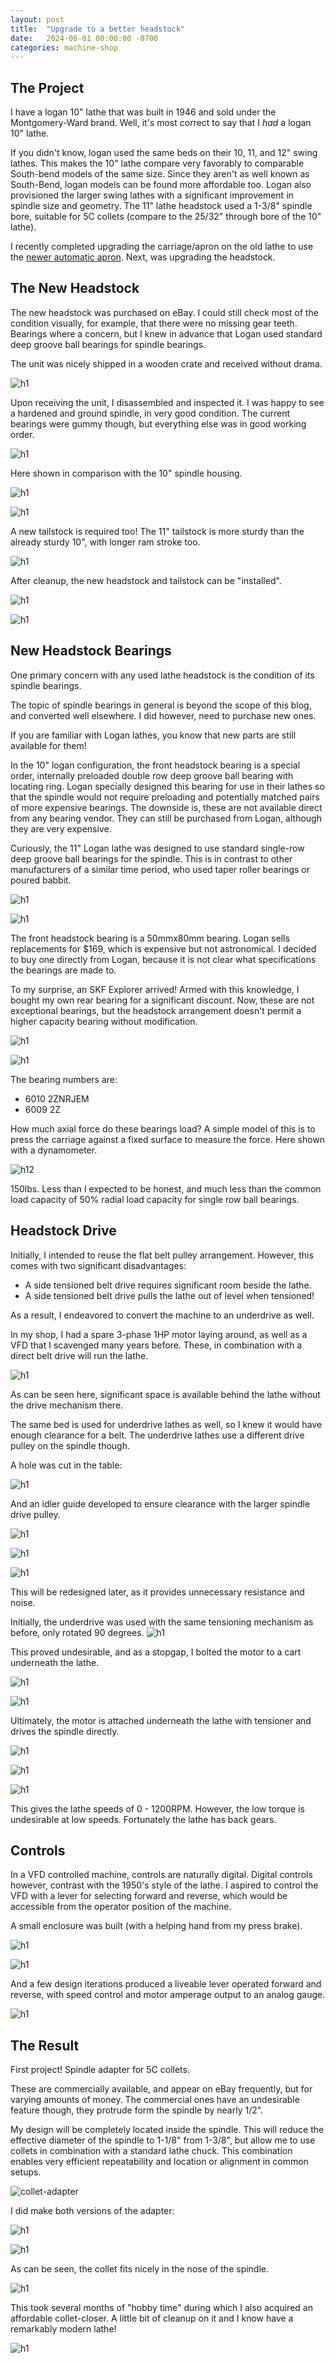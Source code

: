 ```yaml
---
layout: post
title:  "Upgrade to a better headstock"
date:   2024-06-01 00:00:00 -0700
categories: machine-shop
---
```


## The Project

I have a logan 10" lathe that was built in 1946 and sold under the Montgomery-Ward brand. 
Well, it's most correct to say that I _had_ a logan 10" lathe.

If you didn't know, logan used the same beds on their 10, 11, and 12" swing lathes. This makes
the 10" lathe compare very favorably to comparable South-bend models of the same size. Since they aren't
as well known as South-Bend, logan models can be found more affordable too. Logan also provisioned the larger swing
lathes with a significant improvement in spindle size and geometry. The 11" lathe headstock used a 1-3/8" spindle
bore, suitable for 5C collets (compare to the 25/32" through bore of the 10" lathe).

I recently completed upgrading the carriage/apron on the old lathe to use the 
[newer automatic apron](/machine-shop/2023/03/12/logan-apron-replacement.html).
Next, was upgrading the headstock.

## The New Headstock

The new headstock was purchased on eBay. I could still check most of the condition visually, for
example, that there were no missing gear teeth. Bearings where a concern, but I knew in advance
that Logan used standard deep groove ball bearings for spindle bearings.

The unit was nicely shipped in a wooden crate and received without drama.

![h1](/assets/2024-headstock-conv/h1.JPG)

Upon receiving the unit, I disassembled and inspected it. I was happy to see 
a hardened and ground spindle, in very good condition. The current bearings were gummy though, 
but everything else was in good working order.

![h1](/assets/2024-headstock-conv/h2.JPG)

Here shown in comparison with the 10" spindle housing.

![h1](/assets/2024-headstock-conv/h9.JPG)

![h1](/assets/2024-headstock-conv/h5.JPG)

A new tailstock is required too! The 11" tailstock is more sturdy than the already sturdy 10",
with longer ram stroke too.

![h1](/assets/2024-headstock-conv/h7.JPG)

After cleanup, the new headstock and tailstock can be "installed".

![h1](/assets/2024-headstock-conv/h10.JPG)

![h1](/assets/2024-headstock-conv/h11.JPG)

## New Headstock Bearings

One primary concern with any used lathe headstock is the condition of its spindle bearings.

The topic of spindle bearings in general is beyond the scope of this blog, and converted
well elsewhere. I did however, need to purchase new ones. 

If you are familiar with Logan lathes, you know that new parts are still available for them!

In the 10" logan configuration, the front headstock bearing is a special order, internally 
preloaded double row deep groove ball bearing with locating ring. Logan specially
designed this bearing for use in their lathes so that the spindle would not require preloading
and potentially matched pairs of more expensive bearings. The downside is, these are not
available direct from any bearing vendor. They can still be purchased from Logan, although they
are very expensive.

Curiously, the 11" Logan lathe was designed to use standard single-row deep groove ball bearings for the spindle.
This is in contrast to other manufacturers of a similar time period, who used taper roller bearings or poured 
babbit.

![h1](/assets/2024-headstock-conv/h3.JPG)

![h1](/assets/2024-headstock-conv/h4.JPG)

The front headstock bearing is a 50mmx80mm bearing. Logan sells replacements for $169, which is expensive
but not astronomical. I decided to buy one directly from Logan, because it is not clear what 
specifications the bearings are made to. 

To my surprise, an SKF Explorer arrived! Armed with this knowledge, I bought my own rear bearing for a
significant discount. Now, these are not exceptional bearings, but the headstock arrangement doesn't
permit a higher capacity bearing without modification.

![h1](/assets/2024-headstock-conv/h8.JPG)

![h1](/assets/2024-headstock-conv/h9.JPG)

The bearing numbers are: 

 - 6010 2ZNRJEM
 - 6009 2Z

How much axial force do these bearings load? A simple model of this is to press the carriage
against a fixed surface to measure the force. Here shown with a dynamometer.

![h12](/assets/2024-headstock-conv/h12.JPG)

150lbs. Less than I expected to be honest, and much less than the common load capacity of
50% radial load capacity for single row ball bearings.


## Headstock Drive

Initially, I intended to reuse the flat belt pulley arrangement. However, this comes with two significant
disadvantages:

 - A side tensioned belt drive requires significant room beside the lathe. 
 - A side tensioned belt drive pulls the lathe out of level when tensioned!

As a result, I endeavored to convert the machine to an underdrive as well.

In my shop, I had a spare 3-phase 1HP motor laying around, as well as a VFD
that I scavenged many years before. These, in combination with a direct belt drive
will run the lathe.

![h1](/assets/2024-headstock-conv/h30.JPG)

As can be seen here, significant space is available behind the lathe without the
drive mechanism there.

The same bed is used for underdrive lathes as well, so I knew it would have enough
clearance for a belt. The underdrive lathes use a different drive pulley on the
spindle though.

A hole was cut in the table:

![h1](/assets/2024-headstock-conv/h13.JPG)

And an idler guide developed to ensure clearance with the larger spindle drive pulley.

![h1](/assets/2024-headstock-conv/h16.JPG)

![h1](/assets/2024-headstock-conv/h14.JPG)

![h1](/assets/2024-headstock-conv/h15.JPG)

This will be redesigned later, as it provides unnecessary resistance and noise.

Initially, the underdrive was used with the same tensioning mechanism as before, only rotated
90 degrees.
![h1](/assets/2024-headstock-conv/h17.JPG)

This proved undesirable, and as a stopgap, I bolted the motor to a cart underneath the lathe.

![h1](/assets/2024-headstock-conv/h18.JPG)

![h1](/assets/2024-headstock-conv/h19.JPG)

Ultimately, the motor is attached underneath the lathe with tensioner and
drives the spindle directly.

![h1](/assets/2024-headstock-conv/h20.JPG)

![h1](/assets/2024-headstock-conv/h21.JPG)

![h1](/assets/2024-headstock-conv/h22.JPG)

This gives the lathe speeds of 0 - 1200RPM. However, the low torque is undesirable at low speeds.
Fortunately the lathe has back gears.

## Controls

In a VFD controlled machine, controls are naturally digital. Digital controls however,
contrast with the 1950's style of the lathe. I aspired to control the VFD with a lever for
selecting forward and reverse, which would be accessible from the operator position of the machine.

A small enclosure was built (with a helping hand from my press brake).

![h1](/assets/2024-headstock-conv/h32.JPG)

![h1](/assets/2024-headstock-conv/h31.JPG)

And a few design iterations produced a liveable lever operated forward and reverse, with speed
control and motor amperage output to an analog gauge.

![h1](/assets/2024-headstock-conv/h29.JPG)

## The Result

First project! Spindle adapter for 5C collets.

These are commercially available, and appear on eBay frequently, but for varying amounts of money.
The commercial ones have an undesirable feature though, they protrude form the spindle by nearly 1/2".

My design will be completely located inside the spindle. This will reduce the effective diameter of the
spindle to 1-1/8" from 1-3/8", but allow me to use collets in combination with a standard lathe chuck. 
This combination enables very efficient repeatability and location or alignment in common setups.

![collet-adapter](/assets/2024-headstock-conv/collet-adapter.png)

I did make both versions of the adapter: 

![h1](/assets/2024-headstock-conv/h24.JPG)

![h1](/assets/2024-headstock-conv/h23.JPG)

As can be seen, the collet fits nicely in the nose of the spindle.

![h1](/assets/2024-headstock-conv/h25.JPG)

This took several months of "hobby time" during which I also acquired an affordable
collet-closer. A little bit of cleanup on it and I know have a remarkably modern lathe!

![h1](/assets/2024-headstock-conv/h26.JPG)
